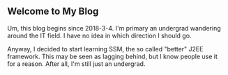 ## Welcome to My Blog

Um, this blog begins since 2018-3-4. I'm primary an undergrad wandering around the IT field. I have no idea in which direction I should go.

Anyway, I decided to start learning SSM, the so called "better" J2EE framework. This may be seen as lagging behind, but I know people use it for a reason. After all, I'm still just an undergrad.
